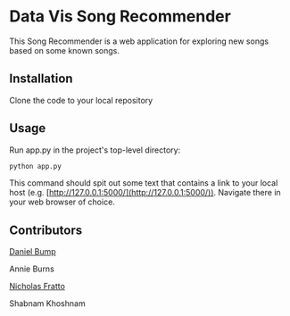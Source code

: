 # Data Vis Song Recommender

This Song Recommender is a web application for exploring new songs based on some known songs.


## Installation

Clone the code to your local repository


## Usage

Run app.py in the project's top-level directory:

```bash
python app.py
```

This command should spit out some text that contains a link to your local host (e.g. [http://127.0.0.1:5000/](http://127.0.0.1:5000/)). Navigate there in your web browser of choice.


## Contributors

[Daniel Bump](https://github.com/dbump3)

Annie Burns

[Nicholas Fratto](https://github.com/NickJaNinja)

Shabnam Khoshnam
